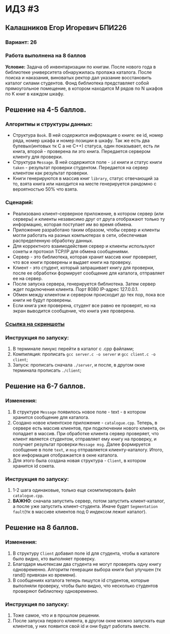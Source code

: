 # ИДЗ #3
## **Калашников Егор Игоревич БПИ226**

### **Вариант:** 26

### **Работа выполнена на 8 баллов**

**Условие:** Задача об инвентаризации по книгам. После нового года в библиотеке университета обнаружилась пропажа каталога. После поиска и наказания, виноватых ректор дал указание восстановить каталог силами студентов. Фонд библиотека представляет собой прямоугольное помещение, в котором находится M рядов по N шкафов по K книг в каждом шкафу.

## Решение на 4-5 баллов.
### Алгоритмы и структуры данных:
- Структура `Book`.  В ней содержится информация о книге: ее id, номер ряда, номер шкафа и номер позиции в шкафу. Так же есть два булевых(интовых тк С а не С++) статуса, один показывает, есть ли книга, второй - проверена ли это книга. Передается сервером клиенту для проверки.
- Структура `Message`. В ней содержится поле - `id` книги и статус книги `taken` - результат проверки студентом. Передается на сервер клиентом как результат проверки.
- Книги генерируются в массив книг `library`, статус отвечающий за то, взята книга или находится на месте генерируется рандомно с вероятностью 50% что взята.

### Сценарий:
- Реализовано клиент–серверное приложение, в котором сервер (или серверы) и клиенты независимо друг от друга отображают только ту информацию, которая поступает им во время обмена.
- Приложение разработано таким образом, чтобы сервер и клиенты могли работать на разных компьютерах в сети, обеспечивая распределенную обработку данных.
- Для корректного взаимодействия сервер и клиенты используют сокеты и протокол TCP/IP для обмена сообщениями.
- Сервер - это библиотека, которая хранит массив книг проверяет, что все книги проверены и выдает книги на проверку.
- Клиент - это студент, который запрашивает книгу для проверки, после ее обработки формирует сообщение для каталога, отправляет ее на сервер.
- После запуска сервера, генерируется библиотека. Затем сервер ждет подключения клиента. Порт 8080 IP-адрес 127.0.0.1.
- Обмен между клиентом и сервером происходит до тех пор, пока все книги не будут проверены.
- Если книга уже проверена, студент все равно ее проверят, но на экран выводится сообщение, что книга уже проверена.

### [Ссылка на скриншоты](screenshots)

### Инструкция по запуску:
1) В терминале линукс перейти в каталог с .cpp файлами;
2) Компиляция: прописать `gcc server.c -o server` и `gcc client.c -o client`;
3) Запуск: прописать сначала `./server`, и после, в другом окне терминала прописать `./client`;

## Решение на 6-7 баллов.

### Изменения:
1) В структуре `Message` появилось новое поле - text - в котором хранится сообщение для каталога.
2) Создано новое клиентское приложение - `catalogue.cpp`. Теперь, в сервере есть массив клиентов, при подключении нового клиента, он попадает в массив. При обработке клиента сервер проверяет, что клиент является студентом, отправляет ему книгу на проверку, и получает результат проверки `Message msg`. Далее формируется сообщение в поле `text`, и `msg` отправляется клиенту-каталогу. Итого, все информация отображается в окне каталога.
3) Для этого была создана новая структура - `Client`, в котором хранится id сокета.

### Инструкция по запуску:
1) 1-2 шага одинаковые, только еще скомпилировать файл `catalogue.cpp`.
2) **ВАЖНО**: сначала запустить сервер, потом запустить клиент-каталог, а после уже запустить клиент-студента. Иначе будет `Segmentation fault`(тк в массиве клиентов под 0 индексом лежит каталог).

## Решение на 8 баллов.

### Изменения:
1) В структуру `Client` добавил поле id для студента, чтобы в каталоге было видно, кто выполняет проверку.
2) Благодаря мьютексам два студента не могут проверять одну книгу одновременно. Алгоритм генерации выбора книги был улучшен (тк rand() привязан ко времени).
3) В сообщениях каталога теперь пишутся id студентов, которые выполняли проверку, чтобы было видно, что несколько студентов проверяют библиотеку одновременно.

### Инструкция по запуску:
1) Тоже самое, что и в прошлом решении.
2) После запуска первого клиента, в другом окне можно запускать еще клиентов, у них появится свой id и они будут работать вместе.
